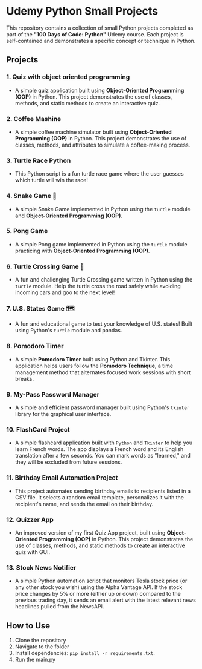 # Udemy Python Small Projects

This repository contains a collection of small Python projects completed as part of the **"100 Days of Code: Python"** Udemy course. Each project is self-contained and demonstrates a specific concept or technique in Python.

## Projects

### 1. **Quiz with object oriented programming**

- A simple quiz application built using **Object-Oriented Programming (OOP)** in Python. This project demonstrates the use of classes, methods, and static methods to create an interactive quiz.

### 2. **Coffee Mashine**

- A simple coffee machine simulator built using **Object-Oriented Programming (OOP)** in Python. This project demonstrates the use of classes, methods, and attributes to simulate a coffee-making process.

### 3. **Turtle Race Python**

- This Python script is a fun turtle race game where the user guesses which turtle will win the race!

### 4. **Snake Game 🐍**

- A simple Snake Game implemented in Python using the `turtle` module and **Object-Oriented Programming (OOP)**.

### 5. **Pong Game**

- A simple Pong game implemented in Python using the `turtle` module practicing with **Object-Oriented Programming (OOP)**.

### 6. **Turtle Crossing Game 🐢**

- A fun and challenging Turtle Crossing game written in Python using the `turtle` module. Help the turtle cross the road safely while avoiding incoming cars and goo to the next level!

### 7. **U.S. States Game 🗺️**

- A fun and educational game to test your knowledge of U.S. states! Built using Python's `turtle` module and pandas.

### 8. **Pomodoro Timer**

- A simple **Pomodoro Timer** built using Python and Tkinter. This application helps users follow the **Pomodoro Technique**, a time management method that alternates focused work sessions with short breaks.

### 9. **My-Pass Password Manager**

- A simple and efficient password manager built using Python's `tkinter` library for the graphical user interface.

### 10. **FlashCard Project**

- A simple flashcard application built with `Python` and `Tkinter` to help you learn French words. The app displays a French word and its English translation after a few seconds. You can mark words as "learned," and they will be excluded from future sessions.

### 11. **Birthday Email Automation Project**

- This project automates sending birthday emails to recipients listed in a CSV file. It selects a random email template, personalizes it with the recipient's name, and sends the email on their birthday.

### 12. **Quizzer App**

- An improved version of my first Quiz App project, built using **Object-Oriented Programming (OOP)** in Python. This project demonstrates the use of classes, methods, and static methods to create an interactive quiz with GUI.

### 13. **Stock News Notifier**

- A simple Python automation script that monitors Tesla stock price (or any other stock you wish) using the Alpha Vantage API. If the stock price changes by 5% or more (either up or down) compared to the previous trading day, it sends an email alert with the latest relevant news headlines pulled from the NewsAPI.

## How to Use

1. Clone the repository
2. Navigate to the folder
3. Install dependencies: `pip install -r requirements.txt`.
4. Run the main.py
